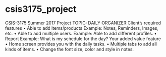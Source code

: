 # csis3175_project
CSIS-3175 Summer 2017 Project
TOPIC: 
DAILY ORGANIZER
Client’s required features
•	Able to add items/products 
Example: Notes, Reminders, Images, etc.
•	Able to add multiple users.
Example: Able to add different profiles.
•	Report
Example: What is my schedule for the day?
Your added value feature
•	Home screen provides you with the daily tasks.
•	Multiple tabs to add all kinds of items.
•	Change the font size, color and style in notes.

